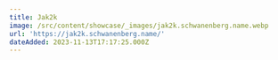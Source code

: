 ```yaml
---
title: Jak2k
image: /src/content/showcase/_images/jak2k.schwanenberg.name.webp
url: 'https://jak2k.schwanenberg.name/'
dateAdded: 2023-11-13T17:17:25.000Z
---
```


